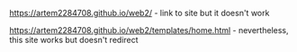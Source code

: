 https://artem2284708.github.io/web2/ - link to site but it doesn't work


https://artem2284708.github.io/web2/templates/home.html - nevertheless, this site works but doesn't redirect
